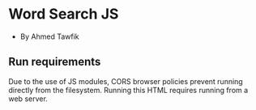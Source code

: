 # Word Search JS
- By Ahmed Tawfik

## Run requirements
Due to the use of JS modules, CORS browser policies prevent running directly from the filesystem. Running this HTML requires running from a web server.